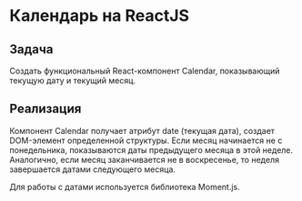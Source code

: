 # Календарь на ReactJS

## Задача

Создать функциональный React-компонент Calendar, показывающий текущую дату и текущий месяц. 

## Реализация 

Компонент Calendar получает атрибут date (текущая дата), создает DOM-элемент определенной структуры. Если месяц начинается не с понедельника, показываются даты предыдущего месяца в этой неделе. Аналогично, если месяц заканчивается не в воскресенье, то неделя завершается датами следующего месяца.

Для работы с датами используется библиотека Moment.js. 